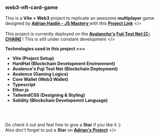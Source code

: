 <h3>web3-nft-card-game</h3>

This is a <b>Vite + Web3</b> project to replicate an awesome <b>multiplayer</b> game designed by <b><a href="https://github.com/adrianhajdin">Adrian Hajdin - JS Mastery
</a></b> with this <b><a href="https://github.com/adrianhajdin/project_web3_battle_game">Project Link</a></b> </>
<br />
<br />
This project is currently deployed on the <b><a href="https://www.avax.network/">Avalanche's</a> <a href="https://docs.avax.network/quickstart/fuji-workflow">Fuji Test Net [C-CHAIN]</a></b> !
This is still under constant development </>
<br />

<b>Technologies used in this project >>></b>
<br />
<b>

<ul>
    <li>Vite (Project Setup)</li>
    <li>HardHat (Blockchain Development Environment)</li>
    <li>Avalence's Fuji Test Net (Blockchain Deployment)</li>
    <li>Avalence (Gaming Logics)</li>
    <li>Core Wallet (Web3 Wallet)</li>
    <li>Typescript</li>
    <li>Ether.js</li>
    <li>TailwindCSS (Designing & Styling)</li>
    <li>Solidity (Blockchain Developemnt Language)</li>
</ul>
</b>

<br />
<br />

Do check it out and feel free to give a <b>Star</b> if you like it :)
<br />
Also don't forget to put a <b>Star</b> on <b><a href="https://github.com/adrianhajdin/project_web3_battle_game">Adrian's Project</a></b> </>
